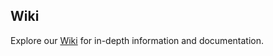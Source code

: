 ## Wiki

Explore our [Wiki](https://github.com/dvaishna/Indeed_Jobs_Scrapping/wiki) for in-depth information and documentation.
